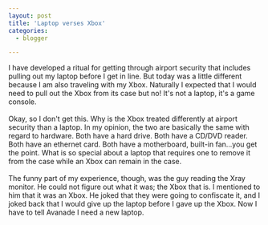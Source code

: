 ```yaml
---
layout: post
title: 'Laptop verses Xbox'
categories:
  - blogger

---
```


I have developed a ritual for getting through airport security that includes pulling out my laptop before I get in line.  But today was a little different because I am also traveling with my Xbox.  Naturally I expected that I would need to pull out the Xbox from its case but no!  It's not a laptop, it's a game console.
<br />
<br />Okay, so I don't get this.  Why is the Xbox treated differently at airport security than a laptop.  In my opinion, the two are basically the same with regard to hardware.  Both have a hard drive.  Both have a CD/DVD reader.  Both have an ethernet card.  Both have a motherboard, built-in fan...you get the point.  What is so special about a laptop that requires one to remove it from the case while an Xbox can remain in the case.
<br />
<br />The funny part of my experience, though, was the guy reading the Xray monitor.  He could not figure out what it was; the Xbox that is.  I mentioned to him that it was an Xbox.  He joked that they were going to confiscate it, and I joked back that I would give up the laptop before I gave up the Xbox.  Now I have to tell Avanade I need a new laptop.
